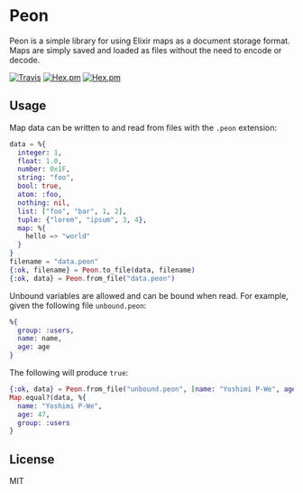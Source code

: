 # Peon

Peon is a simple library for using Elixir maps as a document storage format. Maps are simply saved and loaded as files without the need to encode or decode.

[![Travis](https://img.shields.io/travis/supernintendo/peon.svg?style=flat)](https://travis-ci.org/supernintendo/peon)
[![Hex.pm](https://img.shields.io/hexpm/v/peon.svg?style=flat)](https://hex.pm/packages/peon/1.0.0)
[![Hex.pm](https://img.shields.io/hexpm/dt/peon.svg?style=flat)](https://hex.pm/packages/peon/1.0.0)

## Usage

Map data can be written to and read from files with the `.peon` extension:

```elixir
data = %{
  integer: 1,
  float: 1.0,
  number: 0x1F,
  string: "foo",
  bool: true,
  atom: :foo,
  nothing: nil,
  list: ["foo", "bar", 1, 2],
  tuple: {"lorem", "ipsum", 3, 4},
  map: %{
    hello => "world"
  }
}
filename = "data.peon"
{:ok, filename} = Peon.to_file(data, filename)
{:ok, data} = Peon.from_file("data.peon")

```

Unbound variables are allowed and can be bound when read. For example, given the following file `unbound.peon`:

```elixir
%{
  group: :users,
  name: name,
  age: age
}
```

The following will produce `true`:

```elixir
{:ok, data} = Peon.from_file("unbound.peon", [name: "Yoshimi P-We", age: 47])
Map.equal?(data, %{
  name: "Yoshimi P-We",
  age: 47,
  group: :users
}
```

## License
MIT
